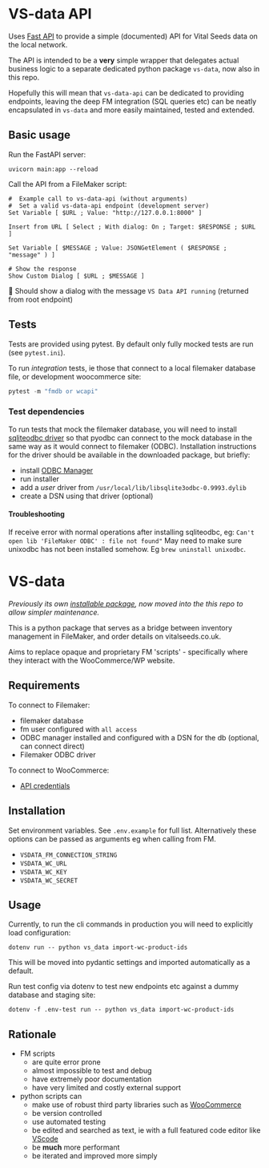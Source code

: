 # VS-data API

Uses [Fast API][1] to provide a simple (documented) API for Vital Seeds data on
the local network.

The API is intended to be a **very** simple wrapper that delegates actual
business logic to a separate dedicated python package `vs-data`, now also in this repo.

Hopefully this will mean that
`vs-data-api` can be dedicated to providing endpoints, leaving the deep
FM integration (SQL queries etc) can be neatly encapsulated in `vs-data` and
more easily maintained, tested and extended.


## Basic usage

Run the FastAPI server:

```
uvicorn main:app --reload
```

Call the API from a FileMaker script:

```
#  Example call to vs-data-api (without arguments)
#  Set a valid vs-data-api endpoint (development server)
Set Variable [ $URL ; Value: "http://127.0.0.1:8000" ]

Insert from URL [ Select ; With dialog: On ; Target: $RESPONSE ; $URL ]

Set Variable [ $MESSAGE ; Value: JSONGetElement ( $RESPONSE ; "message" ) ]

# Show the response
Show Custom Dialog [ $URL ; $MESSAGE ]
```

🎉 Should show a dialog with the message `VS Data API running` (returned from root
endpoint)

## Tests

Tests are provided using pytest. By default only fully mocked tests are run (see
`pytest.ini`).

To run _integration_ tests, ie those that connect to a local filemaker database
file, or development woocommerce site:

```py
pytest -m "fmdb or wcapi"
```

### Test dependencies

To run tests that mock the filemaker database, you will need to install
[sqliteodbc driver](http://www.ch-werner.de/sqliteodbc/) so that pyodbc can connect to the mock database in the same
way as it would connect to filemaker (ODBC). Installation instructions for the
driver should be available in the downloaded package, but briefly:

- install [ODBC
Manager](https://odbcmanager.net/about.php)
- run installer
- add a _user_ driver from `/usr/local/lib/libsqlite3odbc-0.9993.dylib`
- create a DSN using that driver (optional)

#### Troubleshooting

If receive error with normal operations after installing sqliteodbc, eg:
`Can't open lib 'FileMaker ODBC' : file not found"`
May need to make sure unixodbc has not been installed somehow.
Eg `brew uninstall unixodbc`.

# VS-data

*Previously its own [installable package][2], now moved into the this repo to allow simpler maintenance.*

This is a python package that serves as a bridge between inventory management in
FileMaker, and order details on vitalseeds.co.uk.

Aims to replace opaque and proprietary FM 'scripts' - specifically where they
interact with the WooCommerce/WP website.


## Requirements

To connect to Filemaker:

- filemaker database
- fm user configured with `all access`
- ODBC manager installed and configured with a DSN for the db (optional, can
  connect direct)
- Filemaker ODBC driver

To connect to WooCommerce:

- [API credentials][wcapi]


## Installation

Set environment variables. See `.env.example` for full list. Alternatively these options can be passed as arguments eg when calling
from FM.

  - `VSDATA_FM_CONNECTION_STRING`
  - `VSDATA_WC_URL`
  - `VSDATA_WC_KEY`
  - `VSDATA_WC_SECRET`


## Usage

Currently, to run the cli commands in production you will need to explicitly load configuration:

`dotenv run -- python vs_data import-wc-product-ids`

This will be moved into pydantic settings and imported automatically as a default.

Run test config via dotenv to test new endpoints etc against a dummy database and staging site:

`dotenv -f .env-test run -- python vs_data import-wc-product-ids`

## Rationale

- FM scripts
  - are quite error prone
  - almost impossible to test and debug
  - have extremely poor documentation
  - have very limited and costly external support
- python scripts can
  - make use of robust third party libraries such as [WooCommerce][3]
  - be version controlled
  - use automated testing
  - be edited and searched as text, ie with a full featured code editor like [VScode](https://code.visualstudio.com/)
  - be **much** more performant
  - be iterated and improved more simply


[1]: https://fastapi.tiangolo.com/
[2]: https://github.com/vitalseeds/vs-data
[3]: https://pypi.org/project/WooCommerce/
[wcapi]: https://woocommerce.com/document/woocommerce-rest-api/#section-2